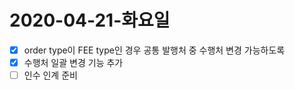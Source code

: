 # 2020-04-21-화요일

- [x] order type이 FEE type인 경우 공통 발행처 중 수행처 변경 가능하도록
- [x] 수행처 일괄 변경 기능 추가
- [ ] 인수 인계 준비